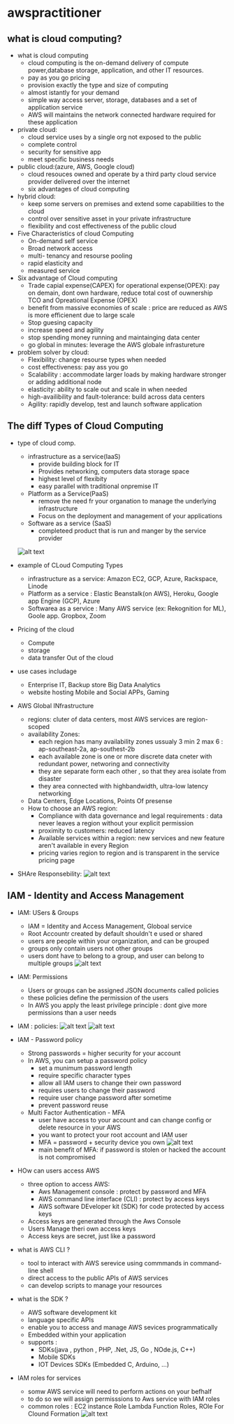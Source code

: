 # awspractitioner
## what is cloud computing?
- what is cloud computing 
  - cloud computing is the on-demand delivery of compute power,database storage, application, and other IT resources.
  - pay as you go pricing 
  - provision exactly the type and size of computing
  -  almost istantly for your demand
  - simple way access server, storage, databases and a set of application service
  - AWS will maintains the network connected hardware required for these application 
- private cloud:
  - cloud service uses by a single org not exposed to the public 
  - complete control
  - security for sensitive app
  - meet specific business needs
- public cloud:(azure, AWS, Google cloud)
  - cloud resouces owned and operate by a third party cloud service provider delivered over the internet
  - six advantages of cloud computing 
- hybrid cloud:
  - keep some servers on premises and extend some capabilities to the cloud
  - control over sensitive asset in your private infrastructure
  - flexibility and cost effectiveness of the public cloud
- Five Characteristics of cloud Computing
  - On-demand self service
  - Broad network access
  - multi- tenancy and resourse pooling 
  - rapid elasticity and
  - measured service
- Six advantage of Cloud computing
  - Trade capial expense(CAPEX) for operational expense(OPEX): pay on demain, dont own hardware, reduce total cost of ouwnership TCO and Opreational Expense (OPEX)
  - benefit from massive economies of scale : price are reduced as AWS is more efficienent due to large scale
  - Stop guesing capacity 
  - increase speed and agility
  - stop spending money running and maintainging data center
  - go global in minutes: leverage the AWS globale infrastureture
- problem solver by cloud:
  - Flexibility: change resourse types when needed
  - cost effectiveness: pay ass you go
  - Scalability : accommodate larger loads by making hardware stronger or adding additional node
  - elasticity: ability to scale out and scale in when needed
  - high-availibility and fault-tolerance: build across data centers
  - Agility: rapidly develop, test and launch software application 
  
## The diff Types of Cloud Computing 
- type of cloud comp.
  - infrastructure as a service(IaaS)
    - provide building block for IT
    - Provides networking, computers data storage space
    - highest level of flexibity
    - easy parallel with traditional onpremise IT
  - Platform as a Service(PaaS)
    - remove the need fr your organation to manage the underlying infrastructure 
    - Focus on the deployment and management of your applications
  - Software as a service (SaaS)
     - completeed product that is run and manger by the service provider
 
   ![alt text](https://github.com/hieunugent/awspractitioner/blob/main/Capture.JPG?raw=true)
- example of CLoud Computing Types
  - infrastructure as a service: Amazon EC2, GCP, Azure, Rackspace, Linode
  - Platform as a service : Elastic Beanstalk(on AWS), Heroku, Google app Engine (GCP), Azure
  - Softwarea as a service : Many AWS service (ex: Rekognition for ML), Goole app. Gropbox, Zoom 
- Pricing of the cloud   
  - Compute
  - storage
  - data transfer Out of the cloud
- use cases includage
  - Enterprise IT, Backup store Big Data Analytics
  - website hosting Mobile and Social APPs, Gaming 
- AWS Global INfrastructure
    - regions: cluter of data centers, most AWS services are region-scoped
    - availability Zones:
      - each region has many availability zones ussualy 3 min 2 max 6 : ap-southeast-2a, ap-southest-2b
      - each available zone is one or more discrete data cneter with redundant power, networing and connectivity
      - they are separate form each other , so that they area isolate from disaster
      - they area connected with highbandwidth, ultra-low latency networking
    - Data Centers, Edge Locations, Points Of presense 
    - How to choose an AWS region:
        - Compliance with data governance and legal requirements : data never leaves a region without your explicit permission
        - proximity to customers: reduced latency 
        - Available services within a region: new services and new feature aren't available in every Region 
        - pricing varies region to region and is transparent in the service pricing page
- SHAre Responsebility:
   ![alt text](https://github.com/hieunugent/awspractitioner/blob/main/shareresponse.JPG?raw=true)
## IAM - Identity and Access Management
- IAM: USers & Groups
    - IAM = Identity and Access Management, Globoal service
    - Root Accountr created by default shouldn't e used or shared
    - users are people within your organization, and can be grouped
    - groups only contain users not other groups
    - users dont have to belong to a group, and user can belong to multiple groups
    ![alt text](https://github.com/hieunugent/awspractitioner/blob/main/groups.JPG?raw=true)

- IAM: Permissions
    - Users or groups can be assigned JSON documents called policies
    - these policies define the permission of the users
    - In AWS you apply the least privilege principle : dont give more permissions than a user needs
- IAM : policies:
    ![alt text](https://github.com/hieunugent/awspractitioner/blob/main/IAMpolicy.JPG?raw=true)
    ![alt text](https://github.com/hieunugent/awspractitioner/blob/main/policysStructure.JPG?raw=true)
- IAM - Password policy
   - Strong passwords = higher security for your account 
   - In AWS, you can setup a password policy 
      - set a munimum password length 
      - require specific character types
      - allow all IAM users to change their own password 
      - requires users to change their password 
      - require user change password after sometime
      - prevent password reuse
   - Multi Factor Authentication - MFA
      - user have access to your account and can change config or delete resource in your AWS 
      - you want to protect your root account and IAM user 
      - MFA = password + security device you own 
       ![alt text](https://github.com/hieunugent/awspractitioner/blob/main/MFA.JPG?raw=true)
      - main benefit of MFA: if password is stolen or hacked the account is not compromised
- HOw can users access AWS
  - three option to access AWS:
    - Aws Management console : protect by password and MFA
    - AWS command line interface (CLI) : protect by access keys
    - AWS software DEveloper kit (SDK) for code protected by access keys
  - Access keys are generated through the Aws Console
  - Users Manage theri own access keys
  - Access keys are secret, just like a password 
- what is AWS CLI ?
  - tool to interact with AWS serevice using commmands in command-line shell
  - direct access to the public APIs of AWS services
  - can develop scripts to manage your resources
- what is the SDK ?
  - AWS software development kit
  - language specific APIs
  - enable you to access and manage AWS sevices programmatically 
  - Embedded within your application 
  - supports :
    - SDKs(java , python , PHP, .Net, JS, Go , NOde.js, C++)
    - Mobile SDKs
    - IOT Devices SDKs (Embedded C,  Arduino, ...) 
- IAM roles for services
  - somw AWS service will need to perform actions on your befhalf
  - to do so we will assign permisssions to Aws service with IAM roles 
  - common roles : EC2 instance Role Lambda Function Roles, ROle For Clound Formation 
   ![alt text](https://github.com/hieunugent/awspractitioner/blob/main/IAMroles.JPG?raw=true)
